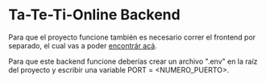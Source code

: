 # Ta-Te-Ti-Online Backend

Para que el proyecto funcione también es necesario correr el frontend por separado, el cual vas a poder [encontrár acá](https://github.com/maualice/ta-te-ti-online-front).

Para que este backend funcione deberías crear un archivo ".env" en la raíz del proyecto y escribir una variable PORT = <NUMERO_PUERTO>.

